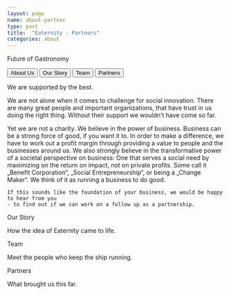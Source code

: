 ```yaml
---
layout: page
name: about-partner
type: post
title:  "Eaternity - Partners"
categories: about
---
```


<div class="hero hero-6 clearfix">
	<div class="container container-32 clearfix">
		<div class="container container-34 clearfix">
			<p onClick="window.location='about.html';" class="text text-62">Future of Gastronomy</p>
			<button class="_button _button-140">About Us</button>
			<button class="_button _button-142">Our Story</button>
			<button class="_button _button-145">Team</button>
			<button class="_button _button-149">Partners</button>
		</div>
		<div class="key-visual-text key-visual-text-1 clearfix">
			<p class="text text-90">We are supported by the best.<br></p>
			<p class="text text-97">We are not alone when it comes to challenge for social innovation. There are many great people and important organizations, that have trust in us doing the right thing. Without their support we wouldn’t have come so far.</p>
		</div>
	</div>
</div>
<div class="content-1 content-1-5 clearfix">
	<div class="container container-62"></div>
</div>
<p class="text text-119">Yet we are not a charity. We believe in the power of business. Business can be a strong force of good, if you want it to. In order to make a difference, we have to work out a profit margin through providing a value to people and the businesses around us. We also strongly believe in the transformative power of a societal perspective on business: One that serves a social need by maximizing on the return on impact, not on private profits.
	Some call it „Benefit Corporation“, „Social Entrepreneurship“,  or being a „Change Maker“. We think of it as running a business to do good.

	If this sounds like the foundation of your business, we would be happy to hear from you
	- to find out if we can work on a follow up as a partnership.
</p>
<div class="follow-up-footer follow-up-footer-6 clearfix">
	<div class="container-follow-up clearfix">
		<div class="element-our-story element-our-story-1 clearfix">
			<p class="text text-147">Our Story</p>
			<p class="text text-151">How the idea of Eaternity came to life.</p>
		</div>
		<div class="element-team element-team-2 clearfix">
			<p class="text text-165">Team</p>
			<p class="text text-173">Meet the people who keep the ship running.</p>
		</div>
		<div class="element-partners clearfix">
			<p class="text text-197">Partners</p>
			<p class="text text-204">What brought us this far.</p>
		</div>
	</div>
</div>